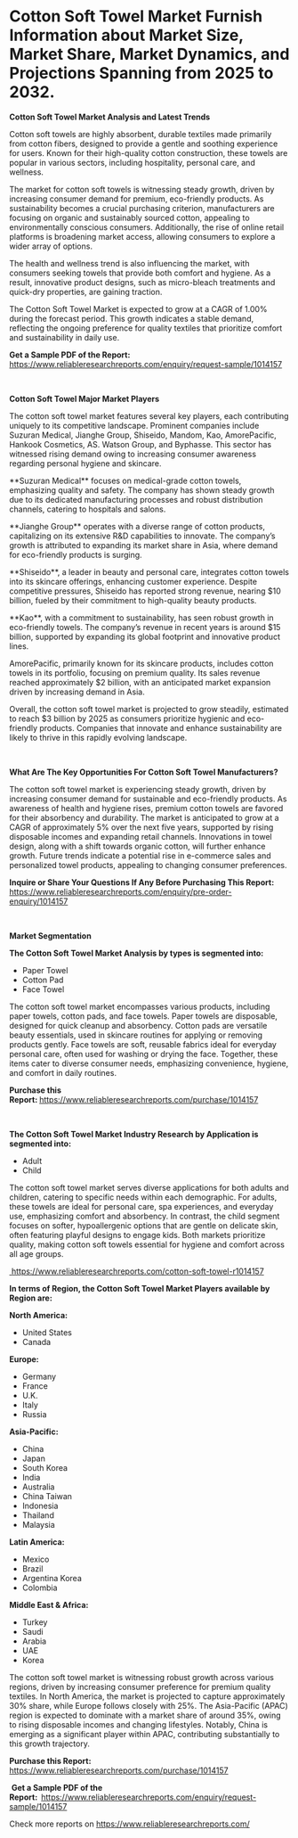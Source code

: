 <p><h1>Cotton Soft Towel Market Furnish Information about Market Size, Market Share, Market Dynamics, and Projections Spanning from 2025 to 2032.</h1></p><p><strong>Cotton Soft Towel Market Analysis and Latest Trends</strong></p>
<p><p>Cotton soft towels are highly absorbent, durable textiles made primarily from cotton fibers, designed to provide a gentle and soothing experience for users. Known for their high-quality cotton construction, these towels are popular in various sectors, including hospitality, personal care, and wellness.</p><p>The market for cotton soft towels is witnessing steady growth, driven by increasing consumer demand for premium, eco-friendly products. As sustainability becomes a crucial purchasing criterion, manufacturers are focusing on organic and sustainably sourced cotton, appealing to environmentally conscious consumers. Additionally, the rise of online retail platforms is broadening market access, allowing consumers to explore a wider array of options.</p><p>The health and wellness trend is also influencing the market, with consumers seeking towels that provide both comfort and hygiene. As a result, innovative product designs, such as micro-bleach treatments and quick-dry properties, are gaining traction. </p><p>The Cotton Soft Towel Market is expected to grow at a CAGR of 1.00% during the forecast period. This growth indicates a stable demand, reflecting the ongoing preference for quality textiles that prioritize comfort and sustainability in daily use.</p></p>
<p><strong>Get a Sample PDF of the Report:&nbsp;</strong> <a href="https://www.reliableresearchreports.com/enquiry/request-sample/1014157?utm_campaign=2984&utm_medium=2&utm_source=Github&utm_content=ia&utm_term=05032025&utm_id=cotton-soft-towel">https://www.reliableresearchreports.com/enquiry/request-sample/1014157</a></p>
<p>&nbsp;</p>
<p><strong>Cotton Soft Towel Major Market Players</strong></p>
<p><p>The cotton soft towel market features several key players, each contributing uniquely to its competitive landscape. Prominent companies include Suzuran Medical, Jianghe Group, Shiseido, Mandom, Kao, AmorePacific, Hankook Cosmetics, AS. Watson Group, and Byphasse. This sector has witnessed rising demand owing to increasing consumer awareness regarding personal hygiene and skincare.</p><p>**Suzuran Medical** focuses on medical-grade cotton towels, emphasizing quality and safety. The company has shown steady growth due to its dedicated manufacturing processes and robust distribution channels, catering to hospitals and salons. </p><p>**Jianghe Group** operates with a diverse range of cotton products, capitalizing on its extensive R&D capabilities to innovate. The company’s growth is attributed to expanding its market share in Asia, where demand for eco-friendly products is surging.</p><p>**Shiseido**, a leader in beauty and personal care, integrates cotton towels into its skincare offerings, enhancing customer experience. Despite competitive pressures, Shiseido has reported strong revenue, nearing $10 billion, fueled by their commitment to high-quality beauty products.</p><p>**Kao**, with a commitment to sustainability, has seen robust growth in eco-friendly towels. The company’s revenue in recent years is around $15 billion, supported by expanding its global footprint and innovative product lines.</p><p>AmorePacific, primarily known for its skincare products, includes cotton towels in its portfolio, focusing on premium quality. Its sales revenue reached approximately $2 billion, with an anticipated market expansion driven by increasing demand in Asia.</p><p>Overall, the cotton soft towel market is projected to grow steadily, estimated to reach $3 billion by 2025 as consumers prioritize hygienic and eco-friendly products. Companies that innovate and enhance sustainability are likely to thrive in this rapidly evolving landscape.</p></p>
<p>&nbsp;</p>
<p><strong>What Are The Key Opportunities For Cotton Soft Towel Manufacturers?</strong></p>
<p><p>The cotton soft towel market is experiencing steady growth, driven by increasing consumer demand for sustainable and eco-friendly products. As awareness of health and hygiene rises, premium cotton towels are favored for their absorbency and durability. The market is anticipated to grow at a CAGR of approximately 5% over the next five years, supported by rising disposable incomes and expanding retail channels. Innovations in towel design, along with a shift towards organic cotton, will further enhance growth. Future trends indicate a potential rise in e-commerce sales and personalized towel products, appealing to changing consumer preferences.</p></p>
<p><strong>Inquire or Share Your Questions If Any Before Purchasing This Report:</strong> <a href="https://www.reliableresearchreports.com/enquiry/pre-order-enquiry/1014157?utm_campaign=2984&utm_medium=2&utm_source=Github&utm_content=ia&utm_term=05032025&utm_id=cotton-soft-towel">https://www.reliableresearchreports.com/enquiry/pre-order-enquiry/1014157</a></p>
<p>&nbsp;</p>
<p><strong>Market Segmentation</strong></p>
<p><strong>The Cotton Soft Towel Market Analysis by types is segmented into:</strong></p>
<p><ul><li>Paper Towel</li><li>Cotton Pad</li><li>Face Towel</li></ul></p>
<p><p>The cotton soft towel market encompasses various products, including paper towels, cotton pads, and face towels. Paper towels are disposable, designed for quick cleanup and absorbency. Cotton pads are versatile beauty essentials, used in skincare routines for applying or removing products gently. Face towels are soft, reusable fabrics ideal for everyday personal care, often used for washing or drying the face. Together, these items cater to diverse consumer needs, emphasizing convenience, hygiene, and comfort in daily routines.</p></p>
<p><strong>Purchase this Report:&nbsp;</strong><a href="https://www.reliableresearchreports.com/purchase/1014157?utm_campaign=2984&utm_medium=2&utm_source=Github&utm_content=ia&utm_term=05032025&utm_id=cotton-soft-towel">https://www.reliableresearchreports.com/purchase/1014157</a></p>
<p>&nbsp;</p>
<p><strong>The Cotton Soft Towel Market Industry Research by Application is segmented into:</strong></p>
<p><ul><li>Adult</li><li>Child</li></ul></p>
<p><p>The cotton soft towel market serves diverse applications for both adults and children, catering to specific needs within each demographic. For adults, these towels are ideal for personal care, spa experiences, and everyday use, emphasizing comfort and absorbency. In contrast, the child segment focuses on softer, hypoallergenic options that are gentle on delicate skin, often featuring playful designs to engage kids. Both markets prioritize quality, making cotton soft towels essential for hygiene and comfort across all age groups.</p></p>
<p><a href="https://www.reliableresearchreports.com/cotton-soft-towel-r1014157?utm_campaign=2984&utm_medium=2&utm_source=Github&utm_content=ia&utm_term=05032025&utm_id=cotton-soft-towel">&nbsp;https://www.reliableresearchreports.com/cotton-soft-towel-r1014157</a></p>
<p><strong>In terms of Region, the Cotton Soft Towel Market Players available by Region are:</strong></p>
<p>
    <p> <strong> North America: </strong>
        <ul>
            <li>United States</li>
            <li>Canada</li>
        </ul>
        </p> 
    <p> <strong> Europe: </strong>
        <ul>
            <li>Germany</li>
            <li>France</li>
            <li>U.K.</li>
            <li>Italy</li>
            <li>Russia</li>
        </ul>
        </p> 
    <p> <strong> Asia-Pacific: </strong>
        <ul>
            <li>China</li>
            <li>Japan</li>
            <li>South Korea</li>
            <li>India</li>
            <li>Australia</li>
            <li>China Taiwan</li>
            <li>Indonesia</li>
            <li>Thailand</li>
            <li>Malaysia</li>
        </ul>
        </p> 
    <p> <strong> Latin America: </strong>
        <ul>
            <li>Mexico</li>
            <li>Brazil</li>
            <li>Argentina Korea</li>
            <li>Colombia</li>
        </ul>
        </p> 
    <p> <strong> Middle East & Africa: </strong>
        <ul>
            <li>Turkey</li>
            <li>Saudi</li>
            <li>Arabia</li>
            <li>UAE</li>
            <li>Korea</li>
        </ul>
    </p>
    </p>
<p><p>The cotton soft towel market is witnessing robust growth across various regions, driven by increasing consumer preference for premium quality textiles. In North America, the market is projected to capture approximately 30% share, while Europe follows closely with 25%. The Asia-Pacific (APAC) region is expected to dominate with a market share of around 35%, owing to rising disposable incomes and changing lifestyles. Notably, China is emerging as a significant player within APAC, contributing substantially to this growth trajectory.</p></p>
<p><strong>Purchase this Report: </strong><a href="https://www.reliableresearchreports.com/purchase/1014157?utm_campaign=2984&utm_medium=2&utm_source=Github&utm_content=ia&utm_term=05032025&utm_id=cotton-soft-towel">https://www.reliableresearchreports.com/purchase/1014157</a></p>
<p>&nbsp;<strong>Get a Sample PDF of the Report:&nbsp;&nbsp;</strong><a href="https://www.reliableresearchreports.com/enquiry/request-sample/1014157?utm_campaign=2984&utm_medium=2&utm_source=Github&utm_content=ia&utm_term=05032025&utm_id=cotton-soft-towel">https://www.reliableresearchreports.com/enquiry/request-sample/1014157</a></p>
<p><strong></strong></p>
<p>Check more reports on <a href="https://www.reliableresearchreports.com/?utm_campaign=2984&utm_medium=2&utm_source=Github&utm_content=ia&utm_term=05032025&utm_id=cotton-soft-towel">https://www.reliableresearchreports.com/</a></p>